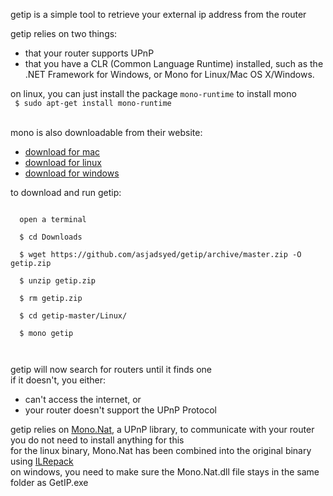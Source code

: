 getip is a simple tool to retrieve your external ip address from the router  

 
getip relies on two things:   
* that your router supports UPnP  
* that you have a CLR (Common Language Runtime) installed, such as the .NET Framework for Windows, or Mono for Linux/Mac OS X/Windows. <br />


on linux, you can just install the package <code>mono-runtime</code> to install mono  
<code>
$ sudo apt-get install mono-runtime  
</code><br />
mono is also downloadable from their website:  
* <a href="http://www.mono-project.com/download/#download-mac">download for mac</a>
* <a href="http://www.mono-project.com/download/#download-lin">download for linux</a>
* <a href="http://www.mono-project.com/download/#download-win">download for windows</a>

to download and run getip: 
  <pre><code>
  open a terminal<br />
  $ cd Downloads<br />
  $ wget https://github.com/asjadsyed/getip/archive/master.zip -O getip.zip<br />
  $ unzip getip.zip<br />
  $ rm getip.zip<br />
  $ cd getip-master/Linux/<br />
  $ mono getip<br />
  </code></pre>

getip will now search for routers until it finds one  
if it doesn't, you either:  
  * can't access the internet, or  
  * your router doesn't support the UPnP Protocol  
    
getip relies on <a href="https://github.com/mono/Mono.Nat">Mono.Nat</a>, a UPnP library, to communicate with your router  
you do not need to install anything for this  
for the linux binary, Mono.Nat has been combined into the original binary using <a href="https://github.com/gluck/il-repack">ILRepack</a>  
on windows, you need to make sure the Mono.Nat.dll file stays in the same folder as GetIP.exe  
  

